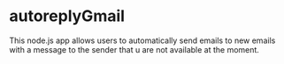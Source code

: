 # autoreplyGmail

This node.js app allows users to automatically send emails to new emails with a message to the sender that u are not available at the moment.
